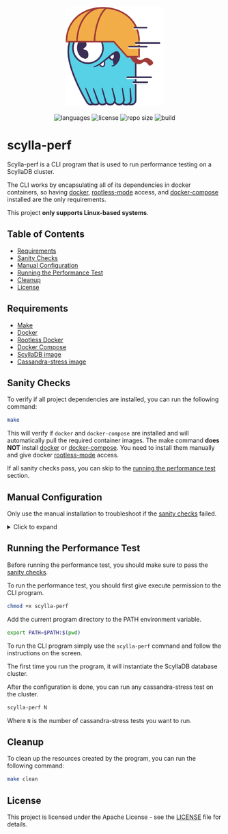 <div align="center">
  <img src=".github/assets/image.png" width="230px" />
</div>
<br/>
<div align="center">
  <img src="https://img.shields.io/github/languages/count/vcwild/scylla-perf?color=%234466fb&style=flat-square" alt="languages" />
  <img src="https://img.shields.io/github/license/vcwild/scylla-perf?color=%234466fb&style=flat-square" alt="license" />
  <img src="https://img.shields.io/github/repo-size/vcwild/scylla-perf?color=%234466fb&style=flat-square" alt="repo size" />
  <img src="https://img.shields.io/github/actions/workflow/status/vcwild/scylla-perf/build.yml?branch=main&style=flat-square&color=%234466fb" alt="build" />
</div>

# scylla-perf

Scylla-perf is a CLI program that is used to run performance testing on a ScyllaDB cluster.

The CLI works by encapsulating all of its dependencies in docker containers, so having [docker](https://docs.docker.com/engine/install/), [rootless-mode](https://docs.docker.com/engine/security/rootless/) access, and [docker-compose](https://docs.docker.com/compose/install/) installed are the only requirements.

This project **only supports Linux-based systems**.

## Table of Contents

- [Requirements](#requirements)
- [Sanity Checks](#sanity-checks)
- [Manual Configuration](#manual-configuration)
- [Running the Performance Test](#running-the-performance-test)
- [Cleanup](#cleanup)
- [License](#license)

## Requirements

- [Make](https://www.gnu.org/software/make/)
- [Docker](https://docs.docker.com/engine/install/)
- [Rootless Docker](https://docs.docker.com/engine/security/rootless/)
- [Docker Compose](https://docs.docker.com/compose/install/)
- [ScyllaDB image](https://hub.docker.com/r/scylladb/scylla/)
- [Cassandra-stress image](https://hub.docker.com/r/scylladb/cassandra-stress)

## Sanity Checks

To verify if all project dependencies are installed, you can run the following command:

```bash
make
```

This will verify if `docker` and `docker-compose` are installed and will automatically pull the required container images.
The make command **does NOT** install [docker](https://docs.docker.com/engine/install/) or [docker-compose](https://docs.docker.com/compose/install/). You need to install them manually and give docker [rootless-mode](https://docs.docker.com/engine/security/rootless/) access.

If all sanity checks pass, you can skip to the [running the performance test](#running-the-performance-test) section.

## Manual Configuration

Only use the manual installation to troubleshoot if the [sanity checks](#sanity-checks) failed.

<details close>
<summary>Click to expand</summary>

### Deploying a ScyllaDB cluster

To deploy a single node ScyllaDB cluster, you can use the following command:

```bash
docker-compose up -d
```

This will create a scylla service using the scylladb/scylla image. The service will be named `some-scylla` and will be running in the background.

You can check the logs by running:

```bash
docker logs some-scylla | tail
```

### Finding the host IP

The host machine IP address is required to run the cassandra-stress test.

To find the IP address of the host machine, you can run the following command:

```bash
export HOST_IP=$(docker exec -it some-scylla nodetool status | grep -oE "\b([0-9]{1,3}\.){3}[0-9]{1,3}\b")
```

This will use the node tool to get the status of the scylla node and extract the IP address of the host machine by capturing the IP address from the output.

### Running a Cassandra-stress

To run cassandra-stress sanity test, you can use the following command:

```bash
docker run --rm -it --network=host scylladb/cassandra-stress 'cassandra-stress write duration=10s -rate threads=10 -node $HOST_IP'
```

This will run a write test with 1000 operations on the host machine. We'll be using the host network to connect to the scylla container because it's already exposed to the host machine.

If these steps are successful, you can proceed to run the performance test.

</details>

## Running the Performance Test

Before running the performance test, you should make sure to pass the [sanity checks](#sanity-checks).

To run the performance test, you should first give execute permission to the CLI program.

```bash
chmod +x scylla-perf
```

Add the current program directory to the PATH environment variable.

```bash
export PATH=$PATH:$(pwd)
```

To run the CLI program simply use the `scylla-perf` command and follow the instructions on the screen.

The first time you run the program, it will instantiate the ScyllaDB database cluster.

After the configuration is done, you can run any cassandra-stress test on the cluster.

```bash
scylla-perf N
```

Where `N` is the number of cassandra-stress tests you want to run.

## Cleanup

To clean up the resources created by the program, you can run the following command:

```bash
make clean
```

## License

This project is licensed under the Apache License - see the [LICENSE](LICENSE) file for details.
